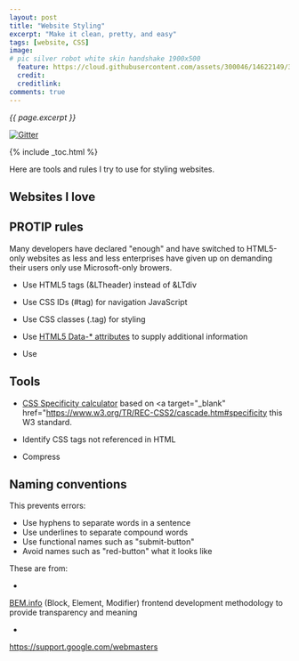 ```yaml
---
layout: post
title: "Website Styling"
excerpt: "Make it clean, pretty, and easy"
tags: [website, CSS]
image:
# pic silver robot white skin handshake 1900x500
  feature: https://cloud.githubusercontent.com/assets/300046/14622149/306629f0-0585-11e6-961a-dc8f60dadbf6.jpg
  credit: 
  creditlink: 
comments: true
---
```

<i>{{ page.excerpt }}</i>

[![Gitter](https://badges.gitter.im/wilsonmar/wilsonmar.github.io.svg)](https://gitter.im/wilsonmar/wilsonmar.github.io?utm_source=badge&utm_medium=badge&utm_campaign=pr-badge)

{% include _toc.html %}

Here are tools and rules I try to use for styling websites.

## Websites I love #


## PROTIP rules #

Many developers have declared "enough" and have switched to HTML5-only websites
as less and less enterprises have given up on demanding their users only use Microsoft-only browers.

* Use HTML5 tags (&LTheader) instead of &LTdiv 

* Use CSS IDs (#tag) for navigation JavaScript
* Use CSS classes (.tag) for styling

* Use <a target="_blank" href="https://developer.mozilla.org/en/docs/Web/Guide/HTML/Using_data_attributes/">
   HTML5 Data-* attributes</a>
   to supply additional information

* Use

## Tools #

* <a target="_blank" href="http://specificitykeegan.st/">CSS Specificity calculator</a>
   based on <a target="_blank" href="https://www.w3.org/TR/REC-CSS2/cascade.htm#specificity</a>
   this W3 standard</a>.

* Identify CSS tags not referenced in HTML

* Compress


## Naming conventions #

This prevents errors:

* Use hyphens to separate words in a sentence
* Use underlines to separate compound words
* Use functional names such as "submit-button" 
* Avoid names such as "red-button" what it looks like

These are from:

   * <a target="_blank" href="https://bem.info/methodology/">
   BEM.info</a> (Block, Element, Modifier) frontend development methodology
   to provide transparency and meaning

   * <a target="_blank" href="https://support.google.com/webmasters/">
   https://support.google.com/webmasters</a>